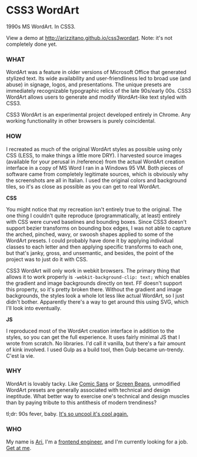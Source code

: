 CSS3 WordArt
============

1990s MS WordArt. In CSS3.

View a demo at http://arizzitano.github.io/css3wordart. Note: it's not completely done yet.

### WHAT

WordArt was a feature in older versions of Microsoft Office that generated stylized text. Its wide availability and user-friendliness led to broad use (and abuse) in signage, logos, and presentations. The unique presets are immediately recognizable typographic relics of the late 90s/early 00s. CSS3 WordArt allows users to generate and modify WordArt-like text styled with CSS3.

CSS3 WordArt is an experimental project developed entirely in Chrome. Any working functionality in other browsers is purely coincidental.

### HOW

I recreated as much of the original WordArt styles as possible using only CSS (LESS, to make things a little more DRY). I harvested source images (available for your perusal in /reference) from the actual WordArt creation interface in a copy of MS Word I ran in a Windows 95 VM. Both pieces of software came from completely legitimate sources, which is obviously why the screenshots are all in Italian. I used the original colors and background tiles, so it's as close as possible as you can get to real WordArt.

**CSS**

You might notice that my recreation isn't entirely true to the original. The one thing I couldn't quite reproduce (programmatically, at least) entirely with CSS were curved baselines and bounding boxes. Since CSS3 doesn't support bezier transforms on bounding box edges, I was not able to capture the arched, pinched, wavy, or swoosh shapes applied to some of the WordArt presets. I could probably have done it by applying individual classes to each letter and then applying specific transforms to each one, but that's janky, gross, and unsemantic, and besides, the point of the project was to just do it with CSS.

CSS3 WordArt will only work in webkit browsers. The primary thing that allows it to work properly is `-webkit-background-clip: text;` which enables the gradient and image backgrounds directly on text. FF doesn't support this property, so it's pretty broken there. Without the gradient and image backgrounds, the styles look a whole lot less like actual WordArt, so I just didn't bother. Apparently there's a way to get around this using SVG, which I'll look into eventually.

**JS**

I reproduced most of the WordArt creation interface in addition to the styles, so you can get the full experience. It uses fairly minimal JS that I wrote from scratch. No libraries. I'd call it vanilla, but there's a fair amount of kink involved. I used Gulp as a build tool, then Gulp became un-trendy. C'est la vie.

### WHY

WordArt is lovably tacky. Like [Comic Sans](http://www.comicsanscriminal.com/) or [Screen Beans](http://www.bitbetter.com/), unmodified WordArt presets are generally associated with technical and design ineptitude. What better way to exercise one's technical and design muscles than by paying tribute to this antithesis of modern trendiness?

tl;dr: 90s fever, baby. [It's so uncool it's cool again.](http://www.shopjeen.com/products/windows-95-backpack)

### WHO

My name is [Ari](http://twitter.com/arizzitano), I'm a [frontend engineer](http://arizzitano.com), and I'm currently looking for a job. [Get at me](mailto:arizzitano@gmail.com).
